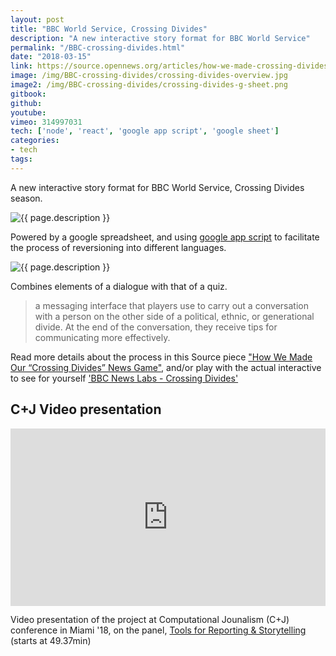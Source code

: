 ```yaml
---
layout: post
title: "BBC World Service, Crossing Divides"
description: "A new interactive story format for BBC World Service"
permalink: "/BBC-crossing-divides.html"
date: "2018-03-15"
link: https://source.opennews.org/articles/how-we-made-crossing-divides
image: /img/BBC-crossing-divides/crossing-divides-overview.jpg
image2: /img/BBC-crossing-divides/crossing-divides-g-sheet.png
gitbook:  
github: 
youtube: 
vimeo: 314997031
tech: ['node', 'react', 'google app script', 'google sheet']
categories:
- tech
tags:
---
```


A new interactive story format for BBC World Service, Crossing Divides season. 

<div class="image-wrapper">
    <img src="{{ page.image }}" alt="{{ page.description }}" />
</div>

Powered by a google spreadsheet, and using [google app script](https://developers.google.com/apps-script) to facilitate the process of reversioning into different languages.

<div class="image-wrapper">
    <img src="{{ page.image2 }}" alt="{{ page.description }}" />
</div>

Combines elements of a dialogue with that of a quiz. 

>a messaging interface that players use to carry out a conversation with a person on the other side of a political, ethnic, or generational divide. At the end of the conversation, they receive tips for communicating more effectively.

Read more details about the process in this Source piece ["How We Made Our “Crossing Divides” News Game"]({{page.link}}), and/or play with the actual interactive to see for yourself ['BBC News Labs - Crossing Divides'](http://crossingdivides.bbcnewslabs.co.uk)


## C+J Video presentation
<div style="padding:56.25% 0 0 0;position:relative;">
    <iframe src="https://player.vimeo.com/video/314997031?title=0&byline=0&portrait=0" style="position:absolute;top:0;left:0;width:100%;height:100%;" frameborder="0" allow="autoplay; fullscreen" allowfullscreen>
    </iframe>
</div>
<script src="https://player.vimeo.com/api/player.js">
</script>

Video presentation of the project at Computational Jounalism (C+J) conference in Miami '18, on the panel, [Tools for Reporting & Storytelling](https://vimeo.com/showcase/5731415/video/314997031) (starts at 49.37min)